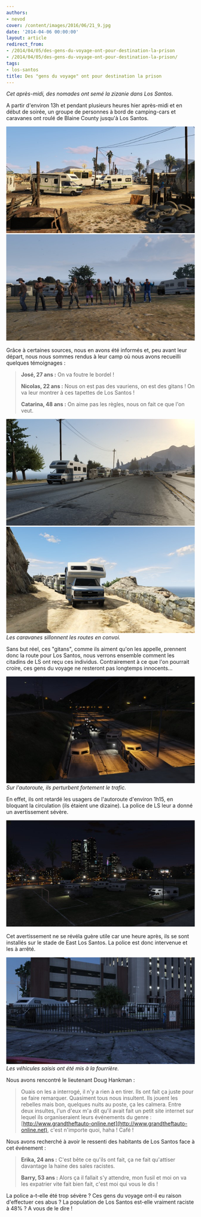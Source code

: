 ```yaml
---
authors:
- nevod
cover: /content/images/2016/06/21_9.jpg
date: '2014-04-06 00:00:00'
layout: article
redirect_from:
- /2014/04/05/des-gens-du-voyage-ont-pour-destination-la-prison
- /2014/04/05/des-gens-du-voyage-ont-pour-destination-la-prison/
tags:
- los-santos
title: Des "gens du voyage" ont pour destination la prison
---
```



_Cet après-midi, des nomades ont semé la zizanie dans Los Santos._

A partir d'environ 13h et pendant plusieurs heures hier après-midi et en début de soirée, un groupe de personnes à bord de camping-cars et caravanes ont roulé de Blaine County jusqu'à Los Santos.

![](/content/images/2016/06/21_4.jpg)
![](/content/images/2016/06/21_1.jpg)

Grâce à certaines sources, nous en avons été informés et, peu avant leur départ, nous nous sommes rendus à leur camp où nous avons recueilli quelques témoignages :

> **José, 27 ans :** On va foutre le bordel !
> 
> **Nicolas, 22 ans :** Nous on est pas des vauriens, on est des gitans ! On va leur montrer à ces tapettes de Los Santos !
> 
> **Catarina, 48 ans :** On aime pas les règles, nous on fait ce que l'on veut.

![](/content/images/2016/06/21_2.jpg)
![Les caravanes sillonnent les routes en convoi.](/content/images/2016/06/21_3.jpg)
_Les caravanes sillonnent les routes en convoi._

Sans but réel, ces "gitans", comme ils aiment qu'on les appelle, prennent donc la route pour Los Santos, nous verrons ensemble comment les citadins de LS ont reçu ces individus. Contrairement à ce que l'on pourrait croire, ces gens du voyage ne resteront pas longtemps innocents...

![Sur l'autoroute, ils perturbent fortement le trafic.](/content/images/2016/06/21_7.jpg)
_Sur l'autoroute, ils perturbent fortement le trafic._

En effet, ils ont retardé les usagers de l'autoroute d'environ 1h15, en bloquant la circulation (ils étaient une dizaine). La police de LS leur a donné un avertissement sévère.

![](/content/images/2016/06/21_8.jpg)

Cet avertissement ne se révéla guère utile car une heure après, ils se sont installés sur le stade de East Los Santos. La police est donc intervenue et les à arrêté.

![Les véhicules saisis ont été mis à la fourrière.](/content/images/2016/06/21_10.jpg)
_Les véhicules saisis ont été mis à la fourrière._

Nous avons rencontré le lieutenant Doug Hankman :

> Ouais on les a interrogé, il n'y a rien à en tirer. Ils ont fait ça juste pour se faire remarquer. Quasiment tous nous insultent. Ils jouent les rebelles mais bon, quelques nuits au poste, ça les calmera. Entre deux insultes, l'un d'eux m'a dit qu'il avait fait un petit site internet sur lequel ils organiseraient leurs événements du genre : [http://www.grandtheftauto-online.net](http://www.grandtheftauto-online.net), c'est n'importe quoi, haha ! Café !

Nous avons recherché à avoir le ressenti des habitants de Los Santos face à cet événement :

> **Erika, 24 ans :** C'est bête ce qu'ils ont fait, ça ne fait qu'attiser davantage la haine des sales racistes.
> 
> **Barry, 53 ans :** Alors ça il fallait s'y attendre, mon fusil et moi on va les expatrier vite fait bien fait, c'est moi qui vous le dis !

La police a-t-elle été trop sévère ? Ces gens du voyage ont-il eu raison d'effectuer ces abus ? La population de Los Santos est-elle vraiment raciste à 48% ? A vous de le dire !